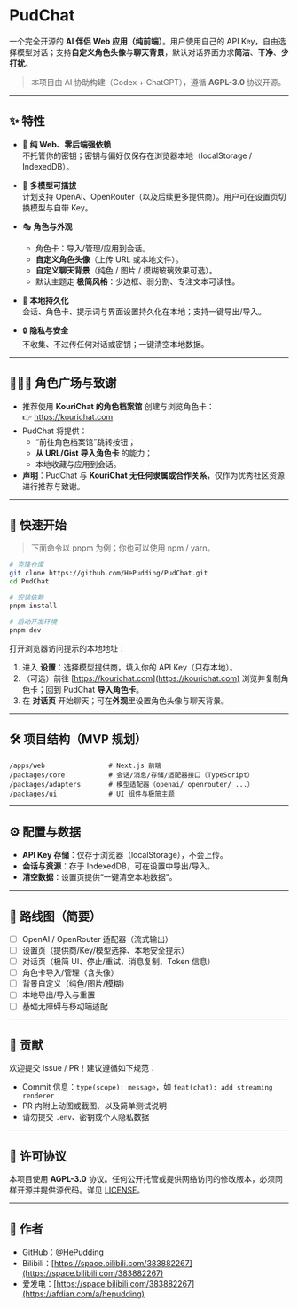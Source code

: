 # PudChat

一个完全开源的 **AI 伴侣 Web 应用（纯前端）**。用户使用自己的 API Key，自由选择模型对话；支持**自定义角色头像**与**聊天背景**，默认对话界面力求**简洁**、**干净**、**少打扰**。

> 本项目由 AI 协助构建（Codex + ChatGPT），遵循 **AGPL-3.0** 协议开源。

---

## ✨ 特性

- 🧩 **纯 Web、零后端强依赖**  
  不托管你的密钥；密钥与偏好仅保存在浏览器本地（localStorage / IndexedDB）。

- 🔌 **多模型可插拔**  
  计划支持 OpenAI、OpenRouter（以及后续更多提供商）。用户可在设置页切换模型与自带 Key。

- 🎭 **角色与外观**  
  - 角色卡：导入/管理/应用到会话。  
  - **自定义角色头像**（上传 URL 或本地文件）。  
  - **自定义聊天背景**（纯色 / 图片 / 模糊玻璃效果可选）。  
  - 默认主题走 **极简风格**：少边框、弱分割、专注文本可读性。

- 💾 **本地持久化**  
  会话、角色卡、提示词与界面设置持久化在本地；支持一键导出/导入。

- 🔒 **隐私与安全**  
  不收集、不过传任何对话或密钥；一键清空本地数据。

---

## 🧑‍🤝‍🧑 角色广场与致谢

- 推荐使用 **KouriChat 的角色档案馆** 创建与浏览角色卡：  
  👉 https://kourichat.com  
- PudChat 将提供：  
  - “前往角色档案馆”跳转按钮；  
  - **从 URL/Gist 导入角色卡** 的能力；  
  - 本地收藏与应用到会话。  
- **声明**：PudChat 与 **KouriChat 无任何隶属或合作关系**，仅作为优秀社区资源进行推荐与致谢。

---

## 🚀 快速开始

> 下面命令以 pnpm 为例；你也可以使用 npm / yarn。

```bash
# 克隆仓库
git clone https://github.com/HePudding/PudChat.git
cd PudChat

# 安装依赖
pnpm install

# 启动开发环境
pnpm dev
````

打开浏览器访问提示的本地地址：

1. 进入 **设置**：选择模型提供商，填入你的 API Key（只存本地）。
2. （可选）前往 [https://kourichat.com](https://kourichat.com) 浏览并复制角色卡；回到 PudChat **导入角色卡**。
3. 在 **对话页** 开始聊天；可在**外观**里设置角色头像与聊天背景。

---

## 🛠️ 项目结构（MVP 规划）

```
/apps/web                # Next.js 前端
/packages/core           # 会话/消息/存储/适配器接口（TypeScript）
/packages/adapters       # 模型适配器（openai/ openrouter/ ...）
/packages/ui             # UI 组件与极简主题
```

---

## ⚙️ 配置与数据

* **API Key 存储**：仅存于浏览器（localStorage），不会上传。
* **会话与资源**：存于 IndexedDB，可在设置中导出/导入。
* **清空数据**：设置页提供“一键清空本地数据”。

---

## 🧭 路线图（简要）

* [ ] OpenAI / OpenRouter 适配器（流式输出）
* [ ] 设置页（提供商/Key/模型选择、本地安全提示）
* [ ] 对话页（极简 UI、停止/重试、消息复制、Token 信息）
* [ ] 角色卡导入/管理（含头像）
* [ ] 背景自定义（纯色/图片/模糊）
* [ ] 本地导出/导入与重置
* [ ] 基础无障碍与移动端适配

---

## 🤝 贡献

欢迎提交 Issue / PR！建议遵循如下规范：

* Commit 信息：`type(scope): message`，如 `feat(chat): add streaming renderer`
* PR 内附上动图或截图、以及简单测试说明
* 请勿提交 `.env`、密钥或个人隐私数据

---

## 📜 许可协议

本项目使用 **AGPL-3.0** 协议。任何公开托管或提供网络访问的修改版本，必须同样开源并提供源代码。详见 [LICENSE](./LICENSE)。

---

## 👤 作者

* GitHub：[@HePudding](https://github.com/HePudding)
* Bilibili：[https://space.bilibili.com/383882267](https://space.bilibili.com/383882267)
* 爱发电：[https://space.bilibili.com/383882267](https://afdian.com/a/hepudding)
